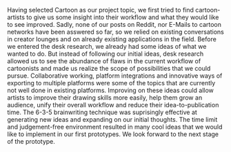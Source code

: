 Having selected Cartoon as our project topic, we first tried to find cartoon-artists to give us some insight into their workflow and what they would like to see improved. Sadly, none of our posts on Reddit, nor E-Mails to cartoon networks have been asswered so far, so we relied on existing conversations in creator lounges and on already existing applications in the field. 
Before we entered the desk research, we already had some ideas of what we wanted to do. But instead of following our initial ideas, desk research allowed us to see the abundance of flaws in the current workflow of cartoonists and made us realize the scope of possibilities that we could pursue. Collaborative working, platform integrations and innovative ways of exporting to multiple platforms were some of the topics that are currently not well done in existing platforms. Improving on these ideas could allow artists to improve their drawing skills more easily, help them grow an audience, unify their overall workflow and reduce their idea-to-publication time.
The 6-3-5 brainwriting technique was suprisingly effective at generating new ideas and expanding on our initial thoughts. The time limit and judgement-free environment resulted in many cool ideas that we would like to implement in our first prototypes. We look forward to the next stage of the prototype.
